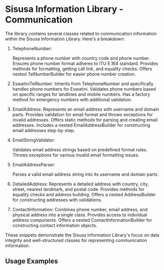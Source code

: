 # Sisusa Information Library - Communication

The library contains several classes related to communication information within the Sisusa Information Library. Here's a breakdown:

1. TelephoneNumber:

   Represents a phone number with country code and phone number.
   Ensures phone number format adheres to ITU E.164 standard.
   Provides methods for formatting, getting call link, and equality checks.
   Offers nested TelNumberBuilder for easier phone number creation.


2. EswatiniTelNumber:
   Inherits from TelephoneNumber and specifically handles phone numbers for Eswatini.
   Validates phone numbers based on specific ranges for landlines and mobile numbers.
   Has a factory method for emergency numbers with additional validation.


3. EmailAddress:
   Represents an email address with username and domain parts.
   Provides validation for email format and throws exceptions for invalid addresses.
   Offers static methods for parsing and creating email addresses.
   Includes a nested EmailAddressBuilder for constructing email addresses step-by-step.


4. EmailStringValidator:

   Validates email address strings based on predefined format rules.
   Throws exceptions for various invalid email formatting issues.


5. EmailAddressParser:

   Parses a valid email address string into its username and domain parts.


6. DetailedAddress:
   Represents a detailed address with country, city, street, nearest landmark, and postal code.
   Provides methods for equality checks and address building.
   Offers a nested AddressBuilder for constructing addresses with validations.

7. ContactInformation:
   Combines phone number, email address, and physical address into a single class.
   Provides access to individual address components.
   Offers a nested ContactInformationBuilder for constructing contact information objects.

These snippets demonstrate the Sisusa Information Library's focus on data integrity and well-structured classes for representing communication information.

## Usage Examples
